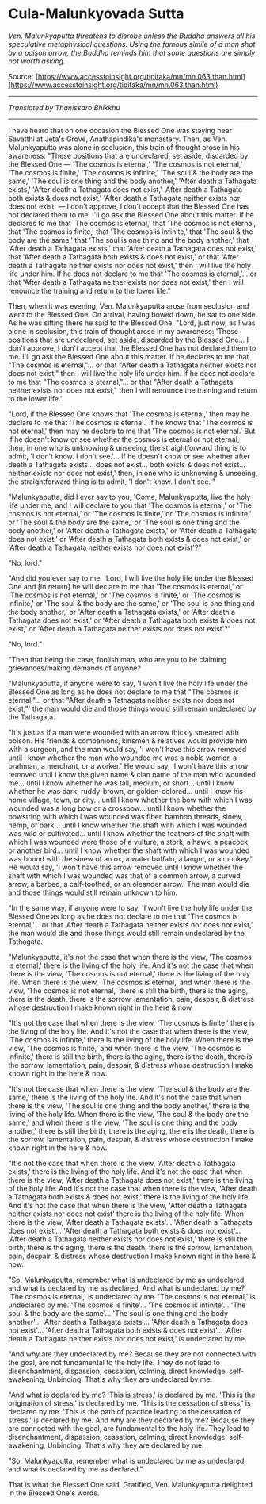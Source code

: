 # Cula-Malunkyovada Sutta

*Ven. Malunkyaputta threatens to disrobe unless the Buddha answers all his speculative metaphysical questions. Using the famous simile of a man shot by a poison arrow, the Buddha reminds him that some questions are simply not worth asking.*

Source: [https://www.accesstoinsight.org/tipitaka/mn/mn.063.than.html](https://www.accesstoinsight.org/tipitaka/mn/mn.063.than.html)

---

*Translated by Thanissaro Bhikkhu*

---

I have heard that on one occasion the Blessed One was staying near Savatthi at Jeta's Grove, Anathapindika's monastery. Then, as Ven. Malunkyaputta was alone in seclusion, this train of thought arose in his awareness: "These positions that are undeclared, set aside, discarded by the Blessed One — 'The cosmos is eternal,' 'The cosmos is not eternal,' 'The cosmos is finite,' 'The cosmos is infinite,' 'The soul & the body are the same,' 'The soul is one thing and the body another,' 'After death a Tathagata exists,' 'After death a Tathagata does not exist,' 'After death a Tathagata both exists & does not exist,' 'After death a Tathagata neither exists nor does not exist' — I don't approve, I don't accept that the Blessed One has not declared them to me. I'll go ask the Blessed One about this matter. If he declares to me that 'The cosmos is eternal,' that 'The cosmos is not eternal,' that 'The cosmos is finite,' that 'The cosmos is infinite,' that 'The soul & the body are the same,' that 'The soul is one thing and the body another,' that 'After death a Tathagata exists,' that 'After death a Tathagata does not exist,' that 'After death a Tathagata both exists & does not exist,' or that 'After death a Tathagata neither exists nor does not exist,' then I will live the holy life under him. If he does not declare to me that 'The cosmos is eternal,'... or that 'After death a Tathagata neither exists nor does not exist,' then I will renounce the training and return to the lower life."

Then, when it was evening, Ven. Malunkyaputta arose from seclusion and went to the Blessed One. On arrival, having bowed down, he sat to one side. As he was sitting there he said to the Blessed One, "Lord, just now, as I was alone in seclusion, this train of thought arose in my awareness: 'These positions that are undeclared, set aside, discarded by the Blessed One... I don't approve, I don't accept that the Blessed One has not declared them to me. I'll go ask the Blessed One about this matter. If he declares to me that "The cosmos is eternal,"... or that "After death a Tathagata neither exists nor does not exist," then I will live the holy life under him. If he does not declare to me that "The cosmos is eternal,"... or that "After death a Tathagata neither exists nor does not exist," then I will renounce the training and return to the lower life.'

"Lord, if the Blessed One knows that 'The cosmos is eternal,' then may he declare to me that 'The cosmos is eternal.' If he knows that 'The cosmos is not eternal,' then may he declare to me that 'The cosmos is not eternal.' But if he doesn't know or see whether the cosmos is eternal or not eternal, then, in one who is unknowing & unseeing, the straightforward thing is to admit, 'I don't know. I don't see.'... If he doesn't know or see whether after death a Tathagata exists... does not exist... both exists & does not exist... neither exists nor does not exist,' then, in one who is unknowing & unseeing, the straightforward thing is to admit, 'I don't know. I don't see.'"

"Malunkyaputta, did I ever say to you, 'Come, Malunkyaputta, live the holy life under me, and I will declare to you that 'The cosmos is eternal,' or 'The cosmos is not eternal,' or 'The cosmos is finite,' or 'The cosmos is infinite,' or 'The soul & the body are the same,' or 'The soul is one thing and the body another,' or 'After death a Tathagata exists,' or 'After death a Tathagata does not exist,' or 'After death a Tathagata both exists & does not exist,' or 'After death a Tathagata neither exists nor does not exist'?"

"No, lord."

"And did you ever say to me, 'Lord, I will live the holy life under the Blessed One and [in return] he will declare to me that 'The cosmos is eternal,' or 'The cosmos is not eternal,' or 'The cosmos is finite,' or 'The cosmos is infinite,' or 'The soul & the body are the same,' or 'The soul is one thing and the body another,' or 'After death a Tathagata exists,' or 'After death a Tathagata does not exist,' or 'After death a Tathagata both exists & does not exist,' or 'After death a Tathagata neither exists nor does not exist'?"

"No, lord."

"Then that being the case, foolish man, who are you to be claiming grievances/making demands of anyone?

"Malunkyaputta, if anyone were to say, 'I won't live the holy life under the Blessed One as long as he does not declare to me that "The cosmos is eternal,"... or that "After death a Tathagata neither exists nor does not exist,"' the man would die and those things would still remain undeclared by the Tathagata.

"It's just as if a man were wounded with an arrow thickly smeared with poison. His friends & companions, kinsmen & relatives would provide him with a surgeon, and the man would say, 'I won't have this arrow removed until I know whether the man who wounded me was a noble warrior, a brahman, a merchant, or a worker.' He would say, 'I won't have this arrow removed until I know the given name & clan name of the man who wounded me... until I know whether he was tall, medium, or short... until I know whether he was dark, ruddy-brown, or golden-colored... until I know his home village, town, or city... until I know whether the bow with which I was wounded was a long bow or a crossbow... until I know whether the bowstring with which I was wounded was fiber, bamboo threads, sinew, hemp, or bark... until I know whether the shaft with which I was wounded was wild or cultivated... until I know whether the feathers of the shaft with which I was wounded were those of a vulture, a stork, a hawk, a peacock, or another bird... until I know whether the shaft with which I was wounded was bound with the sinew of an ox, a water buffalo, a langur, or a monkey.' He would say, 'I won't have this arrow removed until I know whether the shaft with which I was wounded was that of a common arrow, a curved arrow, a barbed, a calf-toothed, or an oleander arrow.' The man would die and those things would still remain unknown to him.

"In the same way, if anyone were to say, 'I won't live the holy life under the Blessed One as long as he does not declare to me that 'The cosmos is eternal,'... or that 'After death a Tathagata neither exists nor does not exist,' the man would die and those things would still remain undeclared by the Tathagata.

"Malunkyaputta, it's not the case that when there is the view, 'The cosmos is eternal,' there is the living of the holy life. And it's not the case that when there is the view, 'The cosmos is not eternal,' there is the living of the holy life. When there is the view, 'The cosmos is eternal,' and when there is the view, 'The cosmos is not eternal,' there is still the birth, there is the aging, there is the death, there is the sorrow, lamentation, pain, despair, & distress whose destruction I make known right in the here & now.

"It's not the case that when there is the view, 'The cosmos is finite,' there is the living of the holy life. And it's not the case that when there is the view, 'The cosmos is infinite,' there is the living of the holy life. When there is the view, 'The cosmos is finite,' and when there is the view, 'The cosmos is infinite,' there is still the birth, there is the aging, there is the death, there is the sorrow, lamentation, pain, despair, & distress whose destruction I make known right in the here & now.

"It's not the case that when there is the view, 'The soul & the body are the same,' there is the living of the holy life. And it's not the case that when there is the view, 'The soul is one thing and the body another,' there is the living of the holy life. When there is the view, 'The soul & the body are the same,' and when there is the view, 'The soul is one thing and the body another,' there is still the birth, there is the aging, there is the death, there is the sorrow, lamentation, pain, despair, & distress whose destruction I make known right in the here & now.

"It's not the case that when there is the view, 'After death a Tathagata exists,' there is the living of the holy life. And it's not the case that when there is the view, 'After death a Tathagata does not exist,' there is the living of the holy life. And it's not the case that when there is the view, 'After death a Tathagata both exists & does not exist,' there is the living of the holy life. And it's not the case that when there is the view, 'After death a Tathagata neither exists nor does not exist' there is the living of the holy life. When there is the view, 'After death a Tathagata exists'... 'After death a Tathagata does not exist'... 'After death a Tathagata both exists & does not exist'... 'After death a Tathagata neither exists nor does not exist,' there is still the birth, there is the aging, there is the death, there is the sorrow, lamentation, pain, despair, & distress whose destruction I make known right in the here & now.

"So, Malunkyaputta, remember what is undeclared by me as undeclared, and what is declared by me as declared. And what is undeclared by me? 'The cosmos is eternal,' is undeclared by me. 'The cosmos is not eternal,' is undeclared by me. 'The cosmos is finite'... 'The cosmos is infinite'... 'The soul & the body are the same'... 'The soul is one thing and the body another'... 'After death a Tathagata exists'... 'After death a Tathagata does not exist'... 'After death a Tathagata both exists & does not exist'... 'After death a Tathagata neither exists nor does not exist,' is undeclared by me.

"And why are they undeclared by me? Because they are not connected with the goal, are not fundamental to the holy life. They do not lead to disenchantment, dispassion, cessation, calming, direct knowledge, self-awakening, Unbinding. That's why they are undeclared by me.

"And what is declared by me? 'This is stress,' is declared by me. 'This is the origination of stress,' is declared by me. 'This is the cessation of stress,' is declared by me. 'This is the path of practice leading to the cessation of stress,' is declared by me. And why are they declared by me? Because they are connected with the goal, are fundamental to the holy life. They lead to disenchantment, dispassion, cessation, calming, direct knowledge, self-awakening, Unbinding. That's why they are declared by me.

"So, Malunkyaputta, remember what is undeclared by me as undeclared, and what is declared by me as declared."

That is what the Blessed One said. Gratified, Ven. Malunkyaputta delighted in the Blessed One's words.